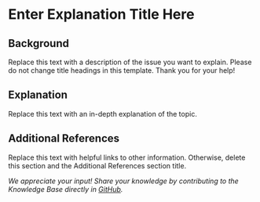 # Enter Explanation Title Here

## Background

Replace this text with a description of the issue you want to explain. Please do not change title headings in this template. Thank you for your help!

## Explanation

Replace this text with an in-depth explanation of the topic.

## Additional References

Replace this text with helpful links to other information. Otherwise, delete this section and the Additional References section title.

*We appreciate your input! Share your knowledge by contributing to the Knowledge Base directly in [GitHub](https://github.com/exasol/public-knowledgebase).* 